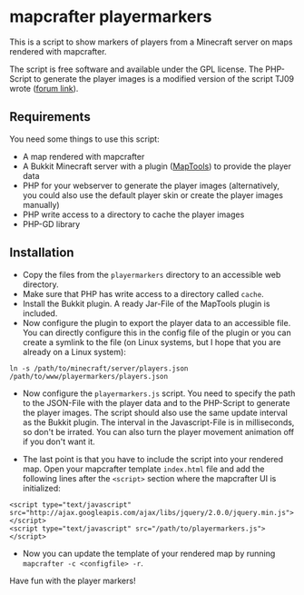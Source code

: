# mapcrafter playermarkers #

This is a script to show markers of players from a Minecraft server on maps
rendered with mapcrafter.

The script is free software and available under the GPL license. The PHP-Script
to generate the player images is a modified version of the script TJ09 wrote
([forum
link](http://forums.bukkit.org/threads/info-mapmarkers-v0-3-4-1-1r6.843/)).

## Requirements ##

You need some things to use this script:

* A map rendered with mapcrafter
* A Bukkit Minecraft server with a plugin
  ([MapTools](http://github.com/m0r13/MapTools)) to provide the player data
* PHP for your webserver to generate the player images (alternatively, you
  could also use the default player skin or create the player images manually)
* PHP write access to a directory to cache the player images
* PHP-GD library

## Installation ##

* Copy the files from the `playermarkers` directory to an accessible web
  directory.
* Make sure that PHP has write access to a directory called `cache`.
* Install the Bukkit plugin. A ready Jar-File of the MapTools plugin is
  included.
* Now configure the plugin to export the player data to an accessible file. You
  can directly configure this in the config file of the plugin or you can
  create a symlink to the file (on Linux systems, but I hope that you are
  already on a Linux system):

```
ln -s /path/to/minecraft/server/players.json /path/to/www/playermarkers/players.json
```

* Now configure the `playermarkers.js` script. You need to specify the path to
  the JSON-File with the player data and to the PHP-Script to generate the
  player images. The script should also use the same update interval as the
  Bukkit plugin. The interval in the Javascript-File is in milliseconds, so
  don't be irrated. You can also turn the player movement animation off if you
  don't want it.

* The last point is that you have to include the script into your rendered map.
  Open your mapcrafter template `index.html` file and add the following lines 
  after the `<script>` section where the mapcrafter UI is initialized:

```
<script type="text/javascript" src="http://ajax.googleapis.com/ajax/libs/jquery/2.0.0/jquery.min.js"></script>
<script type="text/javascript" src="/path/to/playermarkers.js"></script>
```

* Now you can update the template of your rendered map by running `mapcrafter
  -c <configfile> -r`.

Have fun with the player markers!
